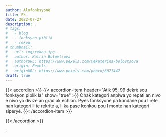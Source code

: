 ```yaml
---
author: Alofonksyonè
title: Fk
date: 2022-07-27
description: .
# tags:
#   - blog
#   - fonksyon piblik
#   - rekou 
# thumbnail:
#   url: img/rekou.jpg
#   author: Katrin Bolovtsova
#   authorURL: https://www.pexels.com/@ekaterina-bolovtsova
#   origin: Pexels
#   originURL: https://www.pexels.com/photo/6077447
draft: true
---
```


{{< accordion >}}
  {{< accordion-item header="Atik 95, 99 dekrè sou fonksyon piblik la" show="true" >}}
  Chak kategori anplwa yo repati an nivo e nivo yo divize an grad ak echlon. Pyès fonksyonè pa kondane pou l rete nan kategori li te rekrite a, li ka pase konkou pou l monte nan kategori siperyè.
  {{< /accordion-item >}}
  <!-- {{< accordion-item header="Accordion Item #3" >}}
    This is the third item's accordion body.
  {{< /accordion-item >}} -->
{{< /accordion >}}

.